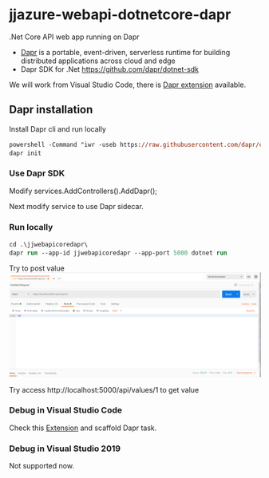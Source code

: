 # jjazure-webapi-dotnetcore-dapr
.Net Core API web app running on Dapr

- [Dapr](https://github.com/dapr/docs/tree/master/overview) is a portable, event-driven, serverless runtime for building distributed applications across cloud and edge
- Dapr SDK for .Net https://github.com/dapr/dotnet-sdk

We will work from Visual Studio Code, there is [Dapr extension](https://marketplace.visualstudio.com/items?itemName=ms-azuretools.vscode-dapr) available.

## Dapr installation

Install Dapr cli and run locally

```ps
powershell -Command "iwr -useb https://raw.githubusercontent.com/dapr/cli/master/install/install.ps1 | iex"
dapr init
```

### Use Dapr SDK

Modify services.AddControllers().AddDapr();

Next modify service to use Dapr sidecar.

### Run locally
 
```ps
cd .\jjwebapicoredapr\
dapr run --app-id jjwebapicoredapr --app-port 5000 dotnet run
```

Try to post value
![Postman](media/postman-post.png)

Try access http://localhost:5000/api/values/1 to get value

### Debug in Visual Studio Code

Check this [Extension](https://marketplace.visualstudio.com/items?itemName=ms-azuretools.vscode-dapr) and scaffold Dapr task.

### Debug in Visual Studio 2019

Not supported now.